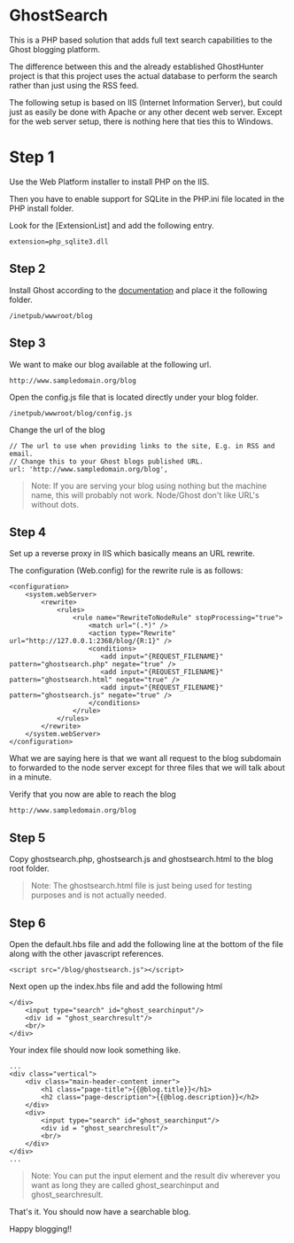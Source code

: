 # GhostSearch #


This is a PHP based solution that adds full text search capabilities to the Ghost blogging platform.

The difference between this and the already established GhostHunter project is that this project uses the actual database to perform the search rather than just using the RSS feed.

The following setup is based on IIS (Internet Information Server), but could just as easily be done with Apache or any other decent web server. Except for the web server setup, there is nothing here that ties this to Windows.


# Step 1 #

Use the Web Platform installer to install PHP on the IIS.

Then you have to enable support for SQLite in the PHP.ini file located in the PHP install folder.

Look for the [ExtensionList] and add the following entry.

	extension=php_sqlite3.dll


## Step 2 ##

Install Ghost according to the [documentation](https://github.com/tryghost/Ghost) 
and place it the following folder.

	/inetpub/wwwroot/blog

## Step 3 ##

We want to make our blog available at the following url.

	http://www.sampledomain.org/blog

Open the config.js file that is located directly under your blog folder.

	/inetpub/wwwroot/blog/config.js

Change the url of the blog

 	// The url to use when providing links to the site, E.g. in RSS and email.
    // Change this to your Ghost blogs published URL.
    url: 'http://www.sampledomain.org/blog',

> Note: If you are serving your blog using nothing but the machine name, this will probably not work. Node/Ghost don't like URL's without dots.



## Step 4 #

Set up a reverse proxy in IIS which basically means an URL rewrite.

The configuration (Web.config) for the rewrite rule is as follows:

	<configuration>
	    <system.webServer>
	        <rewrite>
	            <rules>
	                <rule name="RewriteToNodeRule" stopProcessing="true">
	                    <match url="(.*)" />
	                    <action type="Rewrite" url="http://127.0.0.1:2368/blog/{R:1}" />
	                    <conditions>
	                       <add input="{REQUEST_FILENAME}" pattern="ghostsearch.php" negate="true" />
	                       <add input="{REQUEST_FILENAME}" pattern="ghostsearch.html" negate="true" />
	                       <add input="{REQUEST_FILENAME}" pattern="ghostsearch.js" negate="true" />
	                    </conditions>
	                </rule>
	            </rules>
	        </rewrite>
	    </system.webServer>
	</configuration>

What we are saying here is that we want all request to the blog subdomain to forwarded to the node server except for three files that we will talk about in a minute.

Verify that you now are able to reach the blog 

	http://www.sampledomain.org/blog

  
## Step 5 ##

Copy ghostsearch.php, ghostsearch.js and ghostsearch.html to the blog root folder.

> Note: The ghostsearch.html file is just being used for testing purposes and is not actually needed. 


## Step 6 ##

Open the default.hbs file and add the following line at the bottom of the file along with the other javascript references.

	<script src="/blog/ghostsearch.js"></script>

Next open up the index.hbs file and add the following html

	</div>
		<input type="search" id="ghost_searchinput"/>
        <div id = "ghost_searchresult"/>    
		<br/>  
	</div>

Your index file should now look something like.
	
	...
    <div class="vertical">
        <div class="main-header-content inner">
            <h1 class="page-title">{{@blog.title}}</h1>
            <h2 class="page-description">{{@blog.description}}</h2>
        </div>
		<div>
			<input type="search" id="ghost_searchinput"/>
            <div id = "ghost_searchresult"/>    
			<br/>  
		</div>
    </div>
	...   

> Note: You can put the input element and the result div wherever you want as long they are called ghost_searchinput and ghost_searchresult.

That's it. You should now have a searchable blog.

Happy blogging!!


